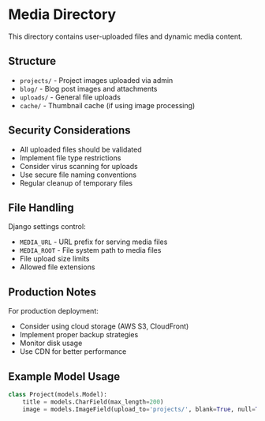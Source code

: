 # Media Directory

This directory contains user-uploaded files and dynamic media content.

## Structure

- `projects/` - Project images uploaded via admin
- `blog/` - Blog post images and attachments
- `uploads/` - General file uploads
- `cache/` - Thumbnail cache (if using image processing)

## Security Considerations

- All uploaded files should be validated
- Implement file type restrictions
- Consider virus scanning for uploads
- Use secure file naming conventions
- Regular cleanup of temporary files

## File Handling

Django settings control:
- `MEDIA_URL` - URL prefix for serving media files
- `MEDIA_ROOT` - File system path to media files
- File upload size limits
- Allowed file extensions

## Production Notes

For production deployment:
- Consider using cloud storage (AWS S3, CloudFront)
- Implement proper backup strategies
- Monitor disk usage
- Use CDN for better performance

## Example Model Usage

```python
class Project(models.Model):
    title = models.CharField(max_length=200)
    image = models.ImageField(upload_to='projects/', blank=True, null=True)
```

